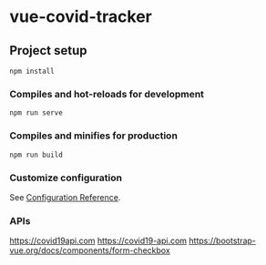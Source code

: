 # vue-covid-tracker

## Project setup
```
npm install
```

### Compiles and hot-reloads for development
```
npm run serve
```

### Compiles and minifies for production
```
npm run build
```

### Customize configuration
See [Configuration Reference](https://cli.vuejs.org/config/).

### APIs

https://covid19api.com
https://covid19-api.com
https://bootstrap-vue.org/docs/components/form-checkbox

